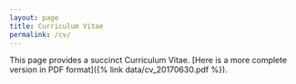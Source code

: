 ```yaml
---
layout: page
title: Curriculum Vitae
permalink: /cv/
---
```


This page provides a succinct Curriculum Vitae. [Here is a more complete version in PDF format]({% link data/cv_20170630.pdf %}).